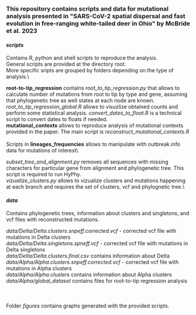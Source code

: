 ### This repository contains scripts and data for mutational analysis presented in "SARS-CoV-2 spatial dispersal and fast evolution in free-ranging white-tailed deer in Ohio" by McBride et al. 2023


#### *scripts*
Contains R, python and shell scripts  to reproduce the analysis.\
General scripts are provided at the directory root.\
More specific sripts are grouped by folders depending on the type of analysis.\

**root-to-tip_regression** contains *root_to_tip_regression.py* that allows to calculate number of mutations from root to tip by type and gene, assuming that phylogenetic tree as well states at each node are known. *root_to_tip_regression_global.R* allows to visuzlize obtained counts and perform some statistical analysis. *convert_dates_to_float.R* is a technical script to convert dates to floats if needed.
\
**mutational_contexts** allows to reproduce analysis of mutational contexts provided in the paper. The main script is *reconstruct_mutational_contexts.R*\
\
Scripts in **lineages_frequencies** allows to manipulate with outbreak.info data for mutations of interest\

*subset_tree_and_alignment.py* removes all sequences with missing characters for particular gene from alignment and phylogenetic tree. This script is required to run HyPhy.\
*vizualize_clusters.py* allows to vizualize clusters and mutations happening at each branch and requires the set of clusters, vcf and phylognetic tree.\

#### *data* 
 Contains phylogenetic trees, information about clusters and singletons, and vcf files with reconstructed mutations.

*data/Delta/Delta.clusters.snpeff.corrected.vcf* - corrected vcf file with mutations in Delta clusters\
*data/Delta/Delta.singletons.spneff.vcf* - corrected vcf file with mutations in Delta singletons\
*data/Delta/Delta.clusters.final.csv* contains information about Delta\
*data/Alpha/Alpha.clusters.snpeff.corrected.vcf* - corrected vcf file with mutations in Alpha clusters\
*data/Alpha/Alpha.clusters* contains information about Alpha clusters\
*data/Alpha/global_dataset* contains files for root-to-tip regression analysis\
\
\
\
Folder *figures* contains graphs generated with the provided scripts.




